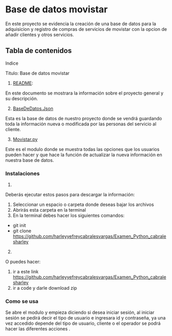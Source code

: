 # Base de datos movistar
En este proyecto se evidencia la creación de una base de datos para la adquisicion y registro de compras de servicios de movistar con la opcion de añadir clientes y otros servicios.

## Tabla de contenidos

Indice

Titulo: Base de datos movistar

1. [README](https://github.com/harleyyefreycabralesvargas/Examen_Python_cabralesharley/blob/master/README.md):

En este documento se mostrara la información sobre el proyecto general y su descripción.

2. [BaseDeDatos.Json](https://github.com/harleyyefreycabralesvargas/Examen_Python_cabralesharley/blob/master/BaseDeDatos.Json)

Esta es la base de datos de nuestro proyecto donde se vendrá guardando toda la información nueva o modificada por las personas del servicio al cliente.

3. [Movistar.py](https://github.com/harleyyefreycabralesvargas/Examen_Python_cabralesharley/blob/master/Movistar.py)

Este es el modulo donde se muestra todas las opciones que los usuarios pueden hacer y que hace la función de actualizar la nueva información en nuestra base de datos.



### Instalaciones
1.
Deberás ejecutar estos pasos para descargar la información:
1. Seleccionar un espacio o carpeta donde deseas bajar los archivos
2. Abrirás esta carpeta en la terminal
3. En la terminal debes hacer los siguientes comandos:
+ git init
+ git clone https://github.com/harleyyefreycabralesvargas/Examen_Python_cabralesharley
2.
O puedes hacer:
  1. ir a este link https://github.com/harleyyefreycabralesvargas/Examen_Python_cabralesharley
 2. ir a code y darle download zip

### Como se usa
Se abre el modulo y empieza diciendo si desea iniciar sesión, al iniciar sesión se pedirá decir el tipo de usuario e ingresara id y contraseña, ya una vez accedido depende del tipo de usuario, cliente o el operador se podrá hacer las diferentes acciones .

